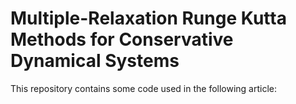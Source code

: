 # Multiple-Relaxation Runge Kutta Methods for Conservative Dynamical Systems

This repository contains some code used in the following article:
